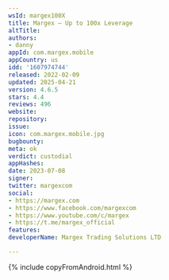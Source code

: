```yaml
---
wsId: margex100X
title: Margex – Up to 100x Leverage
altTitle: 
authors:
- danny
appId: com.margex.mobile
appCountry: us
idd: '1607974744'
released: 2022-02-09
updated: 2025-04-21
version: 4.6.5
stars: 4.4
reviews: 496
website: 
repository: 
issue: 
icon: com.margex.mobile.jpg
bugbounty: 
meta: ok
verdict: custodial
appHashes: 
date: 2023-07-08
signer: 
twitter: margexcom
social:
- https://margex.com
- https://www.facebook.com/margexcom
- https://www.youtube.com/c/margex
- https://t.me/margex_official
features: 
developerName: Margex Trading Solutions LTD

---
```


{% include copyFromAndroid.html %}

